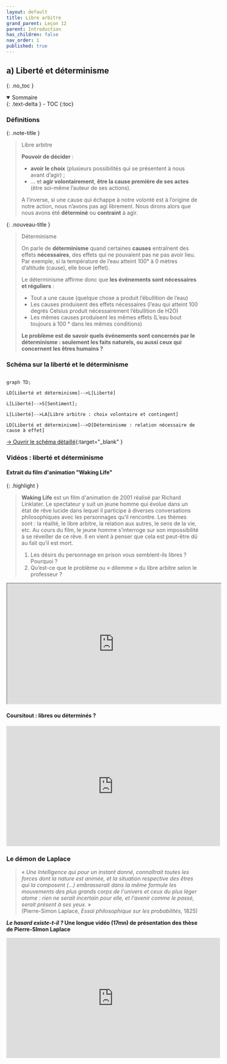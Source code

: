 ```yaml
---
layout: default
title: Libre arbitre
grand_parent: Leçon 12
parent: Introduction
has_children: false
nav_order: 1
published: true
---
```

## a) Liberté et déterminisme
{: .no_toc }

<details open markdown="block">
  <summary>
    Sommaire
  </summary>
  {: .text-delta }
- TOC
{:toc}
</details>

### Définitions


{: .note-title }
> Libre arbitre 
>
> **Pouvoir de décider** : 
> - **avoir le choix** (plusieurs possibilités qui se présentent à nous avant d’agir) ; 
>- ... et **agir volontairement**, **être la cause première de ses actes** (être soi-même l’auteur de ses actions). 
>
>A l’inverse, si une cause qui échappe à notre volonté est à l’origine de notre action, nous n’avons pas agi librement. Nous dirons alors que nous avons été **déterminé** ou **contraint** à agir.

{: .nouveau-title }
> Déterminisme
>
>On parle de **déterminisme** quand certaines **causes** entraînent des effets **nécessaires**, des effets qui ne pouvaient pas ne pas avoir lieu. Par exemple, si la température de l’eau atteint 100° à 0 mètres d’altitude (cause), elle boue (effet).
>
>Le déterminisme affirme donc que **les événements sont nécessaires et réguliers** :
>- Tout a une cause (quelque chose a produit l’ébullition de l’eau)
>- Les causes produisent des effets nécessaires (l’eau qui atteint 100 degrés Celsius produit nécessairement l’ébullition de H2O)
>- Les mêmes causes produisent les mêmes effets (L’eau bout toujours à 100 ° dans les mêmes conditions)
>
>**Le problème est de savoir quels événements sont concernés par le déterminisme : seulement les faits naturels, ou aussi ceux qui concernent les êtres humains ?**


### Schéma sur la liberté et le déterminisme

```mermaid

graph TD;

LD[Liberté et déterminisme]-->L[Liberté]

L[Liberté]-->S[Sentiment];

L[Liberté]-->LA[Libre arbitre : choix volontaire et contingent]

LD[Liberté et déterminisme]-->D[Déterminisme : relation nécessaire de cause à effet]

```

[→ Ouvrir le schéma détaillé](https://rollauda.github.io/schemas/cartes/liberte-determinisme.html){:target="_blank" } 

### Vidéos : liberté et déterminisme

#### Extrait du film d'animation "Waking Life"

{: .highlight }
>**Waking Life** est un film d'animation de 2001 réalisé par Richard Linklater. Le spectateur y suit un jeune homme qui évolue dans un état de rêve lucide dans lequel il participe à diverses conversations philosophiques avec les personnages qu’il rencontre. Les thèmes sont : la réalité, le libre arbitre, la relation aux autres, le sens de la vie, etc. Au cours du film, le jeune homme s’interroge sur son impossibilité à se réveiller de ce rêve. Il en vient à penser que cela est peut-être dû au fait qu’il est mort.  
> 1. Les désirs du personnage en prison vous semblent-ils libres ? Pourquoi ?
> 2. Qu’est-ce que le problème ou « dilemme » du libre arbitre selon le professeur ?

<iframe src="https://drive.google.com/file/d/1HIJ-oM1O04J6Z9y-OUlEp9gffkV7_I4f/preview" width="560" height="315" allow="autoplay"></iframe>

#### Coursitout : libres ou déterminés ?

<iframe width="560" height="315" src="https://www.youtube.com/embed/q_4JidAM9PM?si=c3QKE8q94eQKQSAO" title="YouTube video player" frameborder="0" allow="accelerometer; autoplay; clipboard-write; encrypted-media; gyroscope; picture-in-picture; web-share" referrerpolicy="strict-origin-when-cross-origin" allowfullscreen></iframe>

### Le démon de Laplace

> « *Une Intelligence qui pour un instant donné, connaîtrait toutes les forces dont la nature est animée, et la situation respective des êtres qui la composent (...) embrasserait dans la même formule les mouvements des plus grands corps de l'univers et ceux du plus léger atome : rien ne serait incertain pour elle, et l'avenir comme le passé, serait présent à ses yeux.* »   
>(Pierre-Simon Laplace, *Essai philosophique sur les probabilités*, 1825)

***Le hasard existe-t-il ?* Une longue vidéo (17mn) de présentation des thèse de Pierre-SImon Laplace**  

<iframe width="560" height="315" src="https://www.youtube.com/embed/ineA65nJ9Ds?si=qAjNqxqI8UxNz_mt" title="YouTube video player" frameborder="0" allow="accelerometer; autoplay; clipboard-write; encrypted-media; gyroscope; picture-in-picture; web-share" referrerpolicy="strict-origin-when-cross-origin" allowfullscreen></iframe>